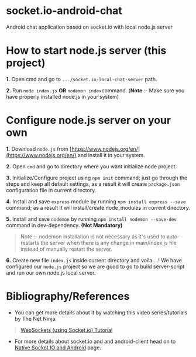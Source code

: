 # socket.io-android-chat
Android chat application based on socket.io with local node.js server

# How to start node.js server (this project)
**1.** Open cmd and go to `.../socket.io-local-chat-server` path.

**2.** Run `node index.js` **OR** `nodemon index`command. (**Note** :- Make sure you have properly installed node.js in your system)

# Configure node.js server on your own
**1.** Download `node.js` from [https://www.nodejs.org/en/](https://www.nodejs.org/en/) and install it in your system.

**2.** Open `cmd` and go to directory where you want initialize node project.

**3.** Initialize/Configure project using `npm init` command; just go through the steps and keep all default settings, as a result it will create `package.json` configuration file in current directory.

**4.** Install and save `express` module by running `npm install express --save` command; as a result it will install/create node_modules in current directory.

**5.** Install and save `nodemon` by running `npm install nodemon --save-dev` command in dev-dependency. **(Not Mandatory)**
> Note :- nodemon installation is not necessary as it's used to auto-restarts the server when there is any change in main/index.js file instead of manually restart the server.

**6.** Create new file `index.js` inside current directory and voila....! We have configured our `node.js` project so we are good to go to build server-script and run our own node.js local server.

# Bibliography/References
* You can get more details about it by watching this video series/tutorials by The Net Ninja.

> [WebSockets (using Socket.io) Tutorial](https://www.youtube.com/watch?v=vQjiN8Qgs3c&list=PL4cUxeGkcC9i4V-_ZVwLmOusj8YAUhj_9)

* For more details about socket.io and and android-client head on to [Native Socket.IO and Android](https://socket.io/blog/native-socket-io-and-android/) page.